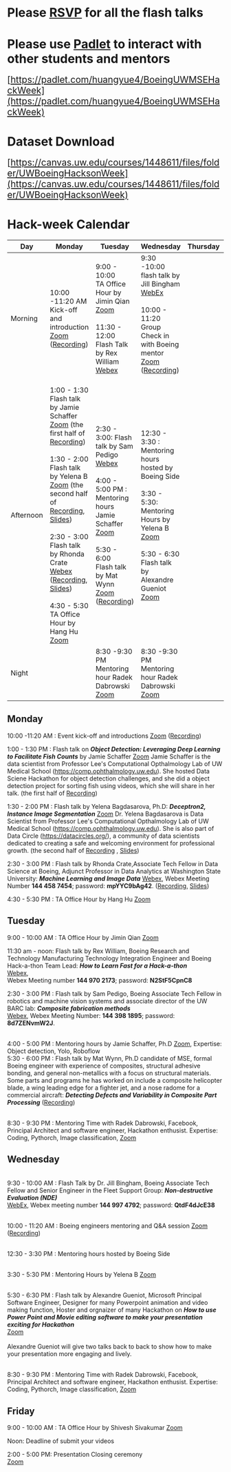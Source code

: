# Please [RSVP](https://docs.google.com/forms/d/1tmEfMO9kepM5rTFMKcE9sPhJ2iJFxquMhOdQYSx1qeY/viewform?edit_requested=true) for all the flash talks

# Please use [Padlet](https://padlet.com/huangyue4/BoeingUWMSEHackWeek) to interact with other students and mentors
<span style="font-size:1.5em">[https://padlet.com/huangyue4/BoeingUWMSEHackWeek](https://padlet.com/huangyue4/BoeingUWMSEHackWeek)</span>

# Dataset Download
<span style="font-size:1.5em">[https://canvas.uw.edu/courses/1448611/files/folder/UWBoeingHacksonWeek](https://canvas.uw.edu/courses/1448611/files/folder/UWBoeingHacksonWeek)</span>

# **Hack-week Calendar**

|**Day**|**Monday**|**Tuesday**|**Wednesday**|**Thursday**|**Friday**|
|---|---|---|---|---|---|
| Morning |10:00 -11:20 AM<br>Kick-off and introduction [Zoom](https://washington.zoom.us/s/93616213570) <br> ([Recording](https://uw.hosted.panopto.com/Panopto/Pages/Viewer.aspx?id=b66b09c0-81a9-4b1e-ba96-ad2401383f48)) | 9:00 - 10:00 <br> TA Office Hour by Jimin Qian [Zoom](https://washington.zoom.us/j/98431344756) <br><br> 11:30 - 12:00 <br/>Flash Talk by Rex William [Webex](https://boeing.webex.com/boeing/j.php?MTID=mf49cb950294718bf724a043093fa2d82) |9:30 -10:00<br> flash talk by Jill Bingham [WebEx](https://boeing.webex.com/boeing/j.php?MTID=mc6313e328656c93fc3d95596b0c09438) <br><br> 10:00 - 11:20 <br> Group Check in with Boeing mentor [Zoom](https://washington.zoom.us/s/93616213570) ([Recording](https://uw.hosted.panopto.com/Panopto/Pages/Viewer.aspx?id=8532fad1-61fa-4274-9331-ad26012f162c)) <br><br>||9:00 - 10:00 <br> TA Office Hour by Shivesh Sivakumar [Zoom](https://washington.zoom.us/j/98431344756) <br><br> All Submission Due Noon Friday
|Afternoon |1:00 - 1:30<br> Flash talk by Jamie Schaffer [Zoom](https://washington.zoom.us/j/98069186759) (the first half of [Recording](https://uw.hosted.panopto.com/Panopto/Pages/Viewer.aspx?id=b6870191-4381-408d-9d60-ad24016a034f)) <br><br>1:30 - 2:00 <br> Flash talk by Yelena B [Zoom](https://washington.zoom.us/j/98069186759) (the second half of [Recording](https://uw.hosted.panopto.com/Panopto/Pages/Viewer.aspx?id=b6870191-4381-408d-9d60-ad24016a034f), [Slides](https://canvas.uw.edu/courses/1448611/files/folder/UWBoeingHacksonWeek?preview=77280686)) <br><br> 2:30 - 3:00<br> Flash talk by Rhonda Crate [Webex](https://boeing.webex.com/webappng/sites/boeing/meeting/download/3bf8a45f855a4660bc4e4548435c4500?siteurl=boeing&MTID=me8b4e076660f4b15d9df191896d3ee5f) ([Recording](https://uw.hosted.panopto.com/Panopto/Pages/Viewer.aspx?id=2f233090-925e-4e17-9930-ad2501085ec1), [Slides](https://canvas.uw.edu/courses/1448611/files/folder/UWBoeingHacksonWeek?preview=77282134)) <br><br> 4:30 - 5:30 <br> TA Office Hour by Hang Hu [Zoom](https://washington.zoom.us/j/98431344756) | 2:30 - 3:00: Flash talk by Sam Pedigo [Webex](https://boeing.webex.com/boeing/j.php?MTID=m4f29d42f0570da566c109b00b0f49f2e)<br><br> 4:00 - 5:00 PM : Mentoring hours Jamie Schaffer [Zoom](https://uw-phi.zoom.us/j/98583666188)<br> <br>5:30 - 6:00<br> Flash talk by Mat Wynn [Zoom](https://washington.zoom.us/j/98069186759) ([Recording](https://uw.hosted.panopto.com/Panopto/Pages/Viewer.aspx?id=501de833-5df7-47c7-a681-ad260045a5db))| 12:30 - 3:30 : Mentoring hours hosted by Boeing Side <br><br> 3:30 - 5:30: Mentoring Hours by Yelena B [Zoom](https://uw-phi.zoom.us/j/93119603225)  <br><br> 5:30 - 6:30 <br>Flash talk by  Alexandre Gueniot [Zoom](https://washington.zoom.us/j/98069186759)|   | 2:00 - 5:00<br> Closing Ceremony <br> Remark from Boeing VP Steve Chisholm & <br> MSE Chair Prof. Christine Luscombe<br> [Zoom](https://washington.zoom.us/s/93616213570) |
|Night ||8:30 -9:30 PM <br> Mentoring hour Radek Dabrowski [Zoom](https://fb.zoom.us/j/96330660300)|8:30 -9:30 PM <br> Mentoring hour Radek Dabrowski [Zoom](https://fb.zoom.us/j/96330660300) |   |   |



## Monday  
10:00 -11:20 AM : Event kick-off and introductions [Zoom](https://washington.zoom.us/s/93616213570) ([Recording](https://uw.hosted.panopto.com/Panopto/Pages/Viewer.aspx?id=b66b09c0-81a9-4b1e-ba96-ad2401383f48))

1:00 - 1:30 PM : Flash talk on ***Object Detection: Leveraging Deep Learning to Facilitate Fish Counts*** by Jamie Schaffer [Zoom](https://washington.zoom.us/j/98069186759)
Jamie Schaffer is the data scientist from Professor Lee's Computational Opthalmology Lab of UW Medical School (https://comp.ophthalmology.uw.edu). She hosted Data Sciene Hackathon for object detection challenges, and she did a object detection project for sorting fish using videos, which she will share in her talk. (the first half of [Recording](https://uw.hosted.panopto.com/Panopto/Pages/Viewer.aspx?id=b6870191-4381-408d-9d60-ad24016a034f))

1:30 - 2:00 PM : Flash talk by Yelena Bagdasarova, Ph.D:  ***Deceptron2, Instance Image Segmentation***
[Zoom](https://washington.zoom.us/j/98069186759) 
Dr. Yelena Bagdasarova is Data Scientist from Professor Lee's Computational Opthalmology Lab of UW Medical School (https://comp.ophthalmology.uw.edu). She is also part of Data Circle (https://datacircles.org/), a community of data scientists dedicated to creating a safe and welcoming environment for professional growth.
(the second half of [Recording](https://uw.hosted.panopto.com/Panopto/Pages/Viewer.aspx?id=b6870191-4381-408d-9d60-ad24016a034f) , [Slides](https://canvas.uw.edu/courses/1448611/files/folder/UWBoeingHacksonWeek?preview=77280686))


2:30 - 3:00 PM : Flash talk by Rhonda Crate,Associate Tech Fellow in Data Science at Boeing, Adjunct Professor in Data Analytics at Washington State University: ***Machine Learning and Image Data***
[Webex](https://boeing.webex.com/webappng/sites/boeing/meeting/download/3bf8a45f855a4660bc4e4548435c4500?siteurl=boeing&MTID=me8b4e076660f4b15d9df191896d3ee5f), Webex Meeting Number **144 458 7454**; password: **mpYYC9bAg42**. ([Recording](https://uw.hosted.panopto.com/Panopto/Pages/Viewer.aspx?id=2f233090-925e-4e17-9930-ad2501085ec1), [Slides](https://canvas.uw.edu/courses/1448611/files/folder/UWBoeingHacksonWeek?preview=77282134))

4:30 - 5:30 PM : TA Office Hour by Hang Hu [Zoom](https://washington.zoom.us/j/98431344756)
 
## Tuesday  

9:00 - 10:00 AM : TA Office Hour by Jimin Qian [Zoom](https://washington.zoom.us/j/98431344756)

11:30 am - noon: Flash talk by Rex William, Boeing Research and Technology Manufacturing Technology Integration Engineer and Boeing Hack-a-thon Team Lead: ***How to Learn Fast for a Hack-a-thon*** <br> [Webex](https://boeing.webex.com/boeing/j.php?MTID=mf49cb950294718bf724a043093fa2d82),  
Webex Meeting number **144 970 2173**; password: **N2StF5CpnC8**

2:30 - 3:00 PM : Flash talk by Sam Pedigo, Boeing Associate Tech Fellow in robotics and machine vision systems and associate director of the UW BARC lab: ***Composite fabrication methods***
<br>[Webex](https://boeing.webex.com/boeing/j.php?MTID=m4f29d42f0570da566c109b00b0f49f2e), 
Webex Meeting Number: **144 398 1895**; password: **8d7ZENvmW2J**. 

<br>4:00 - 5:00 PM : Mentoring hours by Jamie Schaffer, Ph.D [Zoom](https://uw-phi.zoom.us/j/98583666188), Expertise: Object detection, Yolo, Roboflow 
<br>5:30 - 6:00 PM : Flash talk by Mat Wynn, Ph.D candidate of MSE, formal Boeing engineer with experience of composites, structural adhesive bonding, and general non-metallics with a focus on structural materials. Some parts and programs he has worked on include a composite helicopter blade, a wing leading edge for a fighter jet, and a nose radome for a commercial aircraft: ***Detecting Defects and Variability in Composite Part Processing***  ([Recording](https://uw.hosted.panopto.com/Panopto/Pages/Viewer.aspx?id=501de833-5df7-47c7-a681-ad260045a5db))

<br>8:30 - 9:30 PM : Mentoring Time with Radek Dabrowski, Facebook, Principal Architect and software engineer, Hackathon enthusist. Expertise: Coding, Pythorch, Image classification, [Zoom](https://fb.zoom.us/j/96330660300)

## Wednesday 
<br> 9:30 - 10:00 AM : Flash Talk by Dr. Jill Bingham, Boeing Associate Tech Fellow and Senior Engineer in the Fleet Support Group: ***Non-destructive Evaluation (NDE)***
<br> [WebEx](https://boeing.webex.com/boeing/j.php?MTID=mc6313e328656c93fc3d95596b0c09438), Webex meeting number **144 997 4792**; password: **QtdF4dJcE38**

<br>10:00 - 11:20 AM : Boeing engineers mentoring and Q&A session [Zoom](https://washington.zoom.us/s/93616213570) ([Recording](https://uw.hosted.panopto.com/Panopto/Pages/Viewer.aspx?id=8532fad1-61fa-4274-9331-ad26012f162c))

<br>12:30 - 3:30  PM : Mentoring hours hosted by Boeing Side 

<br>3:30 - 5:30 PM : Mentoring Hours by Yelena B [Zoom](https://uw-phi.zoom.us/j/93119603225)  

<br>5:30 - 6:30 PM : Flash talk by  Alexandre Gueniot, Microsoft Principal Software Engineer, Designer for many Powerpoint animation and video making function, Hoster and orgnaizer of many Hackathon on  ***How to use Power Point and Movie editing software to make your presentation exciting for Hackathon*** <br>[Zoom](https://washington.zoom.us/j/98069186759)   
<br>Alexandre Gueniot will give two talks back to back to show how to make your presentation more engaging and lively. 

<br>8:30 - 9:30 PM : Mentoring Time with Radek Dabrowski, Facebook, Principal Architect and software engineer, Hackathon enthusist. Expertise: Coding, Pythorch, Image classification, [Zoom](https://fb.zoom.us/j/96330660300)

## Friday 

9:00 - 10:00 AM : TA Office Hour by Shivesh Sivakumar [Zoom](https://washington.zoom.us/j/98431344756)

Noon: Deadline of submit your videos

2:00 - 5:00 PM: Presentation Closing ceremony <br>[Zoom](https://washington.zoom.us/s/93616213570) 



